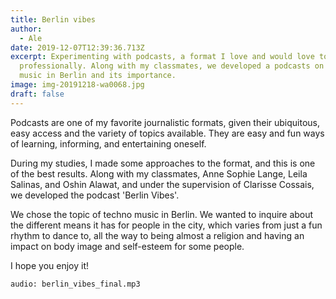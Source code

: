 ```yaml
---
title: Berlin vibes
author:
  - Ale
date: 2019-12-07T12:39:36.713Z
excerpt: Experimenting with podcasts, a format I love and would love to work in
  professionally. Along with my classmates, we developed a podcasts on techno
  music in Berlin and its importance.
image: img-20191218-wa0068.jpg
draft: false
---
```

Podcasts are one of my favorite journalistic formats, given their ubiquitous, easy access and the variety of topics available. They are easy and fun ways of learning, informing, and entertaining oneself. 

During my studies, I made some approaches to the format, and this is one of the best results. Along with my classmates, Anne Sophie Lange, Leila Salinas, and Oshin Alawat, and under the supervision of Clarisse Cossais, we developed the podcast 'Berlin Vibes'. 

We chose the topic of techno music in Berlin. We wanted to inquire about the different means it has for people in the city, which varies from just a fun rhythm to dance to, all the way to being almost a religion and having an impact on body image and self-esteem for some people. 

I hope you enjoy it!

`audio: berlin_vibes_final.mp3`